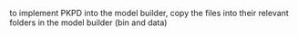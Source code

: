 to implement PKPD into the model builder, copy the files into their relevant folders in the model builder (bin and data)
